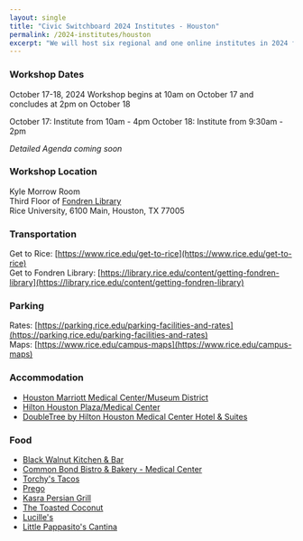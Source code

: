```yaml
---
layout: single
title: "Civic Switchboard 2024 Institutes - Houston"
permalink: /2024-institutes/houston
excerpt: "We will host six regional and one online institutes in 2024 for library workers interested in serving as intermediaries between community members and civic data and developing civic data roles for their libraries."
---
```


### Workshop Dates
October 17-18, 2024
Workshop begins at 10am on October 17 and concludes at 2pm on October 18

October 17: Institute from 10am - 4pm
October 18: Institute from 9:30am - 2pm

_Detailed Agenda coming soon_

### Workshop Location
Kyle Morrow Room  
Third Floor of [Fondren Library](https://maps.app.goo.gl/Rrg3PtZCVPtkVhYU9)  
Rice University, 6100 Main, Houston, TX 77005

### Transportation
Get to Rice: [https://www.rice.edu/get-to-rice](https://www.rice.edu/get-to-rice)  
Get to Fondren Library: [https://library.rice.edu/content/getting-fondren-library](https://library.rice.edu/content/getting-fondren-library) 

### Parking 
Rates: [https://parking.rice.edu/parking-facilities-and-rates](https://parking.rice.edu/parking-facilities-and-rates)  
Maps: [https://www.rice.edu/campus-maps](https://www.rice.edu/campus-maps) 

### Accommodation
* [Houston Marriott Medical Center/Museum District](https://www.marriott.com/en-us/hotels/houmc-houston-marriott-medical-center-museum-district/overview/)
* [Hilton Houston Plaza/Medical Center](https://www.hilton.com/en/hotels/houmchf-hilton-houston-plaza-medical-center/)
* [DoubleTree by Hilton Houston Medical Center Hotel & Suites](https://www.hilton.com/en/hotels/houmhdt-doubletree-houston-medical-center-hotel-and-suites/)

### Food
* [Black Walnut Kitchen & Bar](https://www.blackwalnutcafe.com/locations/houston-locations/rice-village/)
* [Common Bond Bistro & Bakery - Medical Center](https://www.commonbondcafe.com/)
* [Torchy's Tacos](https://torchystacos.com/location/rice-village/)
* [Prego](https://www.prego-houston.com/)
* [Kasra Persian Grill](https://www.kasrarestaurants.com/rice-village-menu)
* [The Toasted Coconut](http://gettoastedhtx.com/)
* [Lucille's](http://www.lucilleshouston.com/)
* [Little Pappasito's Cantina](https://pappasitos.com/home/)
